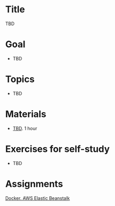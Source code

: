 # Title
TBD

# Goal
- TBD

# Topics
- TBD

# Materials
- [TBD](TBD). 1 hour  

# Exercises for self-study
- TBD

# Assignments
[Docker. AWS Elastic Beanstalk](./task.md)

